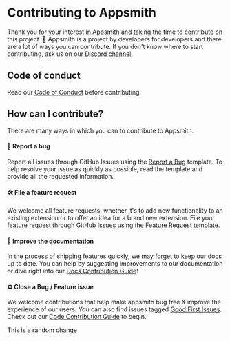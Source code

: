 # Contributing to Appsmith

Thank you for your interest in Appsmith and taking the time to contribute on this project. 🙌
Appsmith is a project by developers for developers and there are a lot of ways you can contribute.
If you don't know where to start contributing, ask us on our [Discord channel](https://discord.com/invite/rBTTVJp).

## Code of conduct

Read our [Code of Conduct](CODE_OF_CONDUCT.md) before contributing

## How can I contribute?

There are many ways in which you can to contribute to Appsmith.

#### 🐛 Report a bug

Report all issues through GitHub Issues using the [Report a Bug](https://github.com/appsmithorg/appsmith/issues/new?assignees=Nikhil-Nandagopal&labels=Bug%2C+High&template=---bug-report.md&title=%5BBug%5D) template.
To help resolve your issue as quickly as possible, read the template and provide all the requested information.

#### 🛠 File a feature request

We welcome all feature requests, whether it's to add new functionality to an existing extension or to offer an idea for a brand new extension.
File your feature request through GitHub Issues using the [Feature Request](https://github.com/appsmithorg/appsmith/issues/new?assignees=Nikhil-Nandagopal&labels=&template=----feature-request.md&title=%5BFeature%5D) template.

#### 📝 Improve the documentation

In the process of shipping features quickly, we may forget to keep our docs up to date. You can help by suggesting improvements to our documentation or dive right into our [Docs Contribution Guide](contributions/docs/CONTRIBUTING.md)!

#### ⚙️ Close a Bug / Feature issue

We welcome contributions that help make appsmith bug free & improve the experience of our users. You can also find issues tagged [Good First Issues](https://github.com/appsmithorg/appsmith/issues?q=is%3Aopen+is%3Aissue+label%3A%22Good+First+Issue%22+bug). Check out our [Code Contribution Guide](contributions/CodeContributionsGuidelines.md) to begin.

This is a random change
